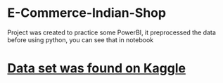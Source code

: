 # E-Commerce-Indian-Shop

Project was created to practice some PowerBI, it preprocessed the data before using python, you can see that in notebook

# [Data set was found on Kaggle](https://www.kaggle.com/benroshan/ecommerce-data)
